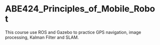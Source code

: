 # ABE424_Principles_of_Mobile_Robot
This course use ROS and Gazebo to practice GPS navigation, image processing, Kalman Filter and SLAM.
